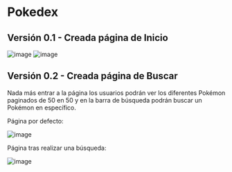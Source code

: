 # Pokedex

## Versión 0.1 - Creada página de Inicio

![image](https://github.com/svigild/Pokedex/assets/116498192/600b45d7-7b2a-456a-a1a3-6f453afdc2c6)
![image](https://github.com/svigild/Pokedex/assets/116498192/762d063b-c350-4d06-a0b6-fcee4749d168)




## Versión 0.2 - Creada página de Buscar
Nada más entrar a la página los usuarios podrán ver los diferentes Pokémon paginados de 50 en 50 y en la barra de búsqueda podrán buscar un Pokémon en específico.

Página por defecto:

![image](https://github.com/svigild/Pokedex/assets/116498192/37796fbe-0655-4a65-9d9c-4022ae892888)

Página tras realizar una búsqueda:

![image](https://github.com/svigild/Pokedex/assets/116498192/7706a45a-0481-4292-abca-1caf2145373e)

